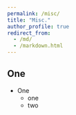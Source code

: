 ```yaml
---
permalink: /misc/
title: "Misc."
author_profile: true
redirect_from: 
  - /md/
  - /markdown.html
---
```


## One 

* One
  * one 
  * two
  
